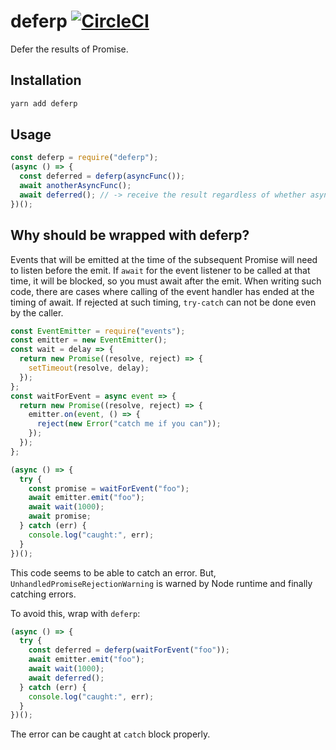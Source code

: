 # deferp [![CircleCI](https://img.shields.io/circleci/project/github/minodisk/deferp/master.svg?style=flat-square)](https://circleci.com/gh/minodisk/deferp)

Defer the results of Promise.

## Installation

```bash
yarn add deferp
```

## Usage

```js
const deferp = require("deferp");
(async () => {
  const deferred = deferp(asyncFunc());
  await anotherAsyncFunc();
  await deferred(); // -> receive the result regardless of whether asyncFunc is complete or not
})();
```

## Why should be wrapped with deferp?

Events that will be emitted at the time of the subsequent Promise will need to listen before the emit.
If `await` for the event listener to be called at that time, it will be blocked, so you must await after the emit.
When writing such code, there are cases where calling of the event handler has ended at the timing of await.
If rejected at such timing, `try-catch` can not be done even by the caller.

```js
const EventEmitter = require("events");
const emitter = new EventEmitter();
const wait = delay => {
  return new Promise((resolve, reject) => {
    setTimeout(resolve, delay);
  });
};
const waitForEvent = async event => {
  return new Promise((resolve, reject) => {
    emitter.on(event, () => {
      reject(new Error("catch me if you can"));
    });
  });
};

(async () => {
  try {
    const promise = waitForEvent("foo");
    await emitter.emit("foo");
    await wait(1000);
    await promise;
  } catch (err) {
    console.log("caught:", err);
  }
})();
```

This code seems to be able to catch an error. But, `UnhandledPromiseRejectionWarning` is warned by Node runtime and finally catching errors.

To avoid this, wrap with `deferp`:

```js
(async () => {
  try {
    const deferred = deferp(waitForEvent("foo"));
    await emitter.emit("foo");
    await wait(1000);
    await deferred();
  } catch (err) {
    console.log("caught:", err);
  }
})();
```

The error can be caught at `catch` block properly.
